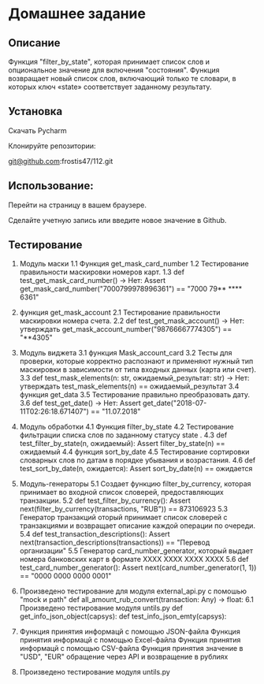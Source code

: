 # Домашнее задание

## Описание

Функция "filter_by_state", которая принимает список слов и опциональное значение для включения "состояния". Функция возвращает новый список слов, включающий только те словари, в которых ключ «state» соответствует заданному результату.

## Установка
Скачать Pycharm

Клонируйте репозитории:

git@github.com:frostis47/112.git

## Использование:

Перейти на страницу в вашем браузере.

Сделайте учетную запись или введите новое значение в Github.

## Тестирование
1. Модуль маски 1.1 Функция get_mask_card_number
1.2 Тестирование правильности маскировки номеров карт. 
1.3 def test_get_mask_card_number() -> Нет: Assert get_mask_card_number("7000799978996361") == "7000 79** **** 6361" 

2. функция get_mask_account 
2.1 Тестирование правильности маскировки номера счета. 
2.2 def test_get_mask_account() -> Нет: утверждать get_mask_account_number("98766667774305") == "**4305"

3. Модуль виджета 
3.1 функция Mask_account_card 
3.2 Тесты для проверки, которые корректно распознают и применяют нужный тип маскировки в зависимости от типа входных данных (карта или счет). 
3.3 def test_mask_elements(n: str, ожидаемый_результат: str) -> Нет: утверждать test_mask_elements(n) == ожидаемый_результат 
3.4 функция get_data 
3.5 Тестирование правильно преобразовать дату. 
3.6 def test_get_date() -> Нет: Assert get_date("2018-07-11T02:26:18.671407") == "11.07.2018"

4. Модуль обработки 
4.1 Функция filter_by_state 
4.2 Тестирование фильтрации списка слов по заданному статусу state . 
4.3 def test_filter_by_state(n, ожидаемый): Assert filter_by_state(n) == ожидаемый 
4.4 функция sort_by_date 
4.5 Тестирование сортировки словарных слов по датам в порядке убывания и возрастания. 
4.6 def test_sort_by_date(n, ожидается): Assert sort_by_date(n) == ожидается

5. Модуль-генераторы 
5.1 Создает функцию filter_by_currency, которая принимает во входной список словерей, предоставляющих транзакции. 
5.2 def test_filter_by_currency(): Assert next(filter_by_currency(transactions, "RUB")) == 873106923 
5.3 Генератор транзакций оторый принимает список словерей с транзакциями и возвращает описание каждой операции по очереди. 
5.4 def test_transaction_descriptions(): Assert next(transaction_descriptions(transactions)) == "Перевод организации" 
5.5 Генератор card_number_generator, который выдает номера банковских карт в формате XXXX XXXX XXXX XXXX 
5.6 def test_card_number_generator(): Assert next(card_number_generator(1, 1)) == "0000 0000 0000 0001"

6. Произведено тестирование для модуля external_api.py
   с помошью "mock и path"
def all_amount_rub_convert(transaction: Any) -> float:
6.1 Произведено тестирование модуля untils.py
def get_info_json_object(capsys):
def test_info_json_emty(capsys):
7. Функция принятия информацй с помощью JSON-файла
Функция принятия информацй с помощью Excel-файла
Функция принятия информацй с помощью CSV-файла
Функция принятия значение в "USD", "EUR" обращение через API и возвращение в рублиях
8. Произведено тестирование модуля untils.py